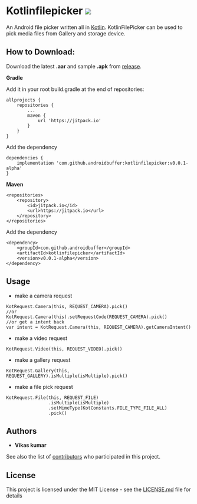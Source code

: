 # Kotlinfilepicker [![](https://jitpack.io/v/androidbuffer/kotlinfilepicker.svg)](https://jitpack.io/#androidbuffer/kotlinfilepicker)

An Android file picker written all in [Kotlin](https://kotlinlang.org/docs/reference/). KotlinFilePicker can be used to pick media files from Gallery and storage device. 

## How to Download:
Download the latest <b>.aar</b> and sample <b>.apk</b> from [release](https://github.com/androidbuffer/Kotlinfilepicker/releases). 

<b>Gradle</b>

Add it in your root build.gradle at the end of repositories:
```
allprojects {
    repositories {
        ...
        maven {
            url 'https://jitpack.io'
        }
    }
}
```
Add the dependency
```
dependencies {
    implementation 'com.github.androidbuffer:kotlinfilepicker:v0.0.1-alpha'
}
```
<b>Maven</b>
```
<repositories>
    <repository>
        <id>jitpack.io</id>
        <url>https://jitpack.io</url>
    </repository>
</repositories>
```
Add the dependency
```
<dependency>
    <groupId>com.github.androidbuffer</groupId>
    <artifactId>kotlinfilepicker</artifactId>
    <version>v0.0.1-alpha</version>
</dependency>
```
## Usage
* make a camera request
```
KotRequest.Camera(this, REQUEST_CAMERA).pick()
//or
KotRequest.Camera(this).setRequestCode(REQUEST_CAMERA).pick()
//or get a intent back
var intent = KotRequest.Camera(this, REQUEST_CAMERA).getCameraIntent()
```
* make a video request
```
KotRequest.Video(this, REQUEST_VIDEO).pick()
```
* make a gallery request
```
KotRequest.Gallery(this, REQUEST_GALLERY).isMultiple(isMultiple).pick()
```
* make a file pick request
```
KotRequest.File(this, REQUEST_FILE)
                .isMultiple(isMultiple)
                .setMimeType(KotConstants.FILE_TYPE_FILE_ALL)
                .pick()
```


## Authors

* **Vikas kumar**

See also the list of [contributors](https://github.com/androidbuffer/Kotlinfilepicker/graphs/contributors) who participated in this project.

## License

This project is licensed under the MIT License - see the [LICENSE.md](LICENSE) file for details
